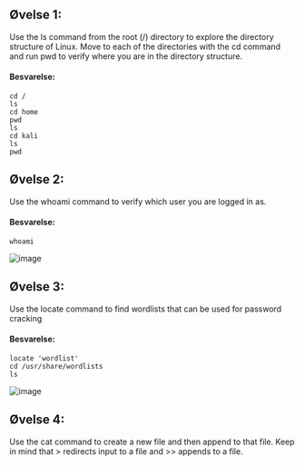 ## Øvelse 1:
Use the ls command from the root (/) directory to explore the directory 
structure of Linux. Move to each of the directories with the cd command 
and run pwd to verify where you are in the directory structure.

#### Besvarelse:
   
```shell
cd /  
ls  
cd home  
pwd  
ls  
cd kali  
ls  
pwd  
```

## Øvelse 2:  
Use the whoami command to verify which user you are logged in as.

#### Besvarelse:

```shell
whoami
```
![image](https://user-images.githubusercontent.com/70659124/216373028-0960f093-470f-4408-a054-132fa5607131.png)


## Øvelse 3:
Use the locate command to find wordlists that can be used for password 
cracking

#### Besvarelse:

```shell
locate 'wordlist'
cd /usr/share/wordlists
ls
```
![image](https://user-images.githubusercontent.com/70659124/216372815-8cb79a6e-0c86-4c11-84ee-734cf557bd84.png)

## Øvelse 4:
Use the cat command to create a new file and then append to that file. 
Keep in mind that > redirects input to a file and >> appends to a file.




